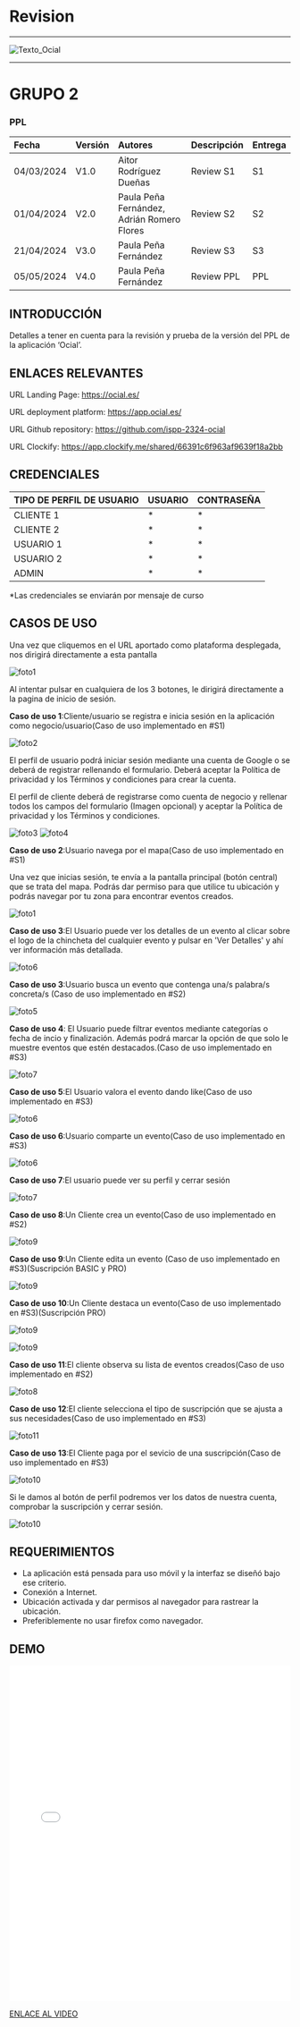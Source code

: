 ﻿# Revision
---

<MDXLayout>
  <img src="https://github.com/ispp-2324-ocial/KB/blob/main/assets/Texto_Ocial.png?raw=true" alt="Texto_Ocial" className="img-centered img-custom-height" />
</MDXLayout>

---

# GRUPO 2


### PPL

|Fecha|Versión|Autores|Descripción |Entrega|
| :- | :- |:-| :- | :- |
|04/03/2024|V1.0|Aitor Rodríguez Dueñas |Review S1|S1|
|01/04/2024|V2.0|Paula Peña Fernández, Adrián Romero Flores | Review S2|S2|
|21/04/2024|V3.0|Paula Peña Fernández| Review S3|S3|
|05/05/2024|V4.0|Paula Peña Fernández| Review PPL|PPL|


## INTRODUCCIÓN

Detalles a tener en cuenta para la revisión y prueba de la versión del PPL de la aplicación ‘Ocial’.


## ENLACES RELEVANTES

URL Landing Page: <https://ocial.es/> 

URL deployment platform: <https://app.ocial.es/> 

URL Github repository: <https://github.com/ispp-2324-ocial> 

URL Clockify: https://app.clockify.me/shared/66391c6f963af9639f18a2bb

## CREDENCIALES

|TIPO DE PERFIL DE USUARIO|USUARIO|CONTRASEÑA|
| :- | :- | :- |
|CLIENTE 1|*|*|
|CLIENTE 2|*|*|
|USUARIO 1|*|*|
|USUARIO 2|*|*|
|ADMIN|*|*|


*Las credenciales se enviarán por mensaje de curso

## CASOS DE USO
Una vez que cliquemos en el URL aportado como plataforma desplegada, nos dirigirá directamente a esta pantalla

![foto1](../../../static/img/inicio.png)

Al intentar pulsar en cualquiera de los 3 botones, le dirigirá directamente a la pagina de inicio de sesión.

**Caso de uso 1**:Cliente/usuario se registra e inicia sesión en la aplicación como negocio/usuario(Caso de uso implementado en #S1)

![foto2](../../../static/img/login.jpg)

El perfil de usuario podrá iniciar sesión mediante una cuenta de Google o se deberá de registrar rellenando el formulario. Deberá aceptar la Política de privacidad y los Términos y condiciones para crear la cuenta.

El perfil de cliente deberá de registrarse como cuenta de negocio y rellenar todos los campos del formulario (Imagen opcional) y aceptar la Política de privacidad y los Términos y condiciones. 

![foto3](../../../static/img/registeruser.jpg)
![foto4](../../../static/img/registerclient.jpg)


**Caso de uso 2**:Usuario navega por el mapa(Caso de uso implementado en #S1)


Una vez que inicias sesión, te envía a la pantalla principal (botón central) que se trata del mapa. Podrás dar permiso para que utilice tu ubicación y podrás navegar por tu zona para encontrar eventos creados.

![foto1](../../../static/img/land.jpg)

**Caso de uso 3**:El Usuario puede ver los detalles de un evento al clicar sobre el logo de la chincheta del cualquier evento y pulsar en 'Ver Detalles' y ahí ver información más detallada. 

![foto6](../../../static/img/detailsevento.jpg)

**Caso de uso 3**:Usuario busca un evento que contenga una/s palabra/s concreta/s (Caso de uso implementado en #S2)


![foto5](../../../static/img/buscar.jpg)

**Caso de uso 4**: El Usuario puede filtrar eventos mediante categorías o fecha de incio y finalización. Además podrá marcar la opción de que solo le muestre eventos que estén destacados.(Caso de uso implementado en #S3)

![foto7](../../../static/img/filtrar.png)


**Caso de uso 5**:El Usuario valora el evento dando like(Caso de uso implementado en #S3)

![foto6](../../../static/img/like.jpg)

**Caso de uso 6**:Usuario comparte un evento(Caso de uso implementado en #S3)

![foto6](../../../static/img/compartir.jpeg)


**Caso de uso 7**:El usuario puede ver su perfil y cerrar sesión

![foto7](../../../static/img/userlogout.png)



**Caso de uso 8**:Un Cliente crea un evento(Caso de uso implementado en #S2)

![foto9](../../../static/img/createevent.png)


**Caso de uso 9**:Un Cliente edita un evento (Caso de uso implementado en #S3)(Suscripción BASIC y PRO)

![foto9](../../../static/img/editevent.jpg)

**Caso de uso 10**:Un Cliente destaca un evento(Caso de uso implementado en #S3)(Suscripción PRO)

![foto9](../../../static/img/destacar.jpg)

![foto9](../../../static/img/destacado.jpg)

**Caso de uso 11**:El cliente observa su lista de eventos creados(Caso de uso implementado en #S2)

![foto8](../../../static/img/detailsclient.png)


**Caso de uso 12**:El cliente selecciona el tipo de suscripción que se ajusta a sus necesidades(Caso de uso implementado en #S3)

![foto11](../../../static/img/subs.png)

**Caso de uso 13**:El Cliente paga por el sevicio de una suscripción(Caso de uso implementado en #S3)

![foto10](../../../static/img/pago.jpg)

Si le damos al botón de perfil podremos ver los datos de nuestra cuenta, comprobar la suscripción y cerrar sesión.

![foto10](../../../static/img/dataclient.png)






## REQUERIMIENTOS
- La aplicación está pensada para uso móvil y la interfaz se diseñó bajo ese criterio.
- Conexión a Internet.
- Ubicación activada y dar permisos al navegador para rastrear la ubicación.
- Preferiblemente no usar firefox como navegador.

## DEMO

<MDXLayout>
  <embed src="/assets/files/DemoOcialS3-2d6f58995c728ff3dd33f6f628107ce3.mp4" type="video/mp4" width="100%" height="600px" />
</MDXLayout>


[ENLACE AL VIDEO](../../../static/videos/DemoOcialS3.mp4)